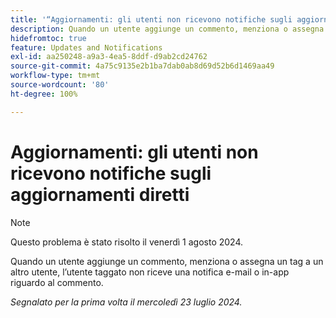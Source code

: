 ```yaml
---
title: '“Aggiornamenti: gli utenti non ricevono notifiche sugli aggiornamenti diretti”'
description: Quando un utente aggiunge un commento, menziona o assegna un tag a un altro utente, l’utente taggato non riceve una notifica e-mail o in-app riguardo al commento.
hidefromtoc: true
feature: Updates and Notifications
exl-id: aa250248-a9a3-4ea5-8ddf-d9ab2cd24762
source-git-commit: 4a75c9135e2b1ba7dab0ab8d69d52b6d1469aa49
workflow-type: tm+mt
source-wordcount: '80'
ht-degree: 100%

---
```


# Aggiornamenti: gli utenti non ricevono notifiche sugli aggiornamenti diretti

>[!NOTE]
>
>Questo problema è stato risolto il venerdì 1 agosto 2024.

Quando un utente aggiunge un commento, menziona o assegna un tag a un altro utente, l’utente taggato non riceve una notifica e-mail o in-app riguardo al commento.

_Segnalato per la prima volta il mercoledì 23 luglio 2024._
